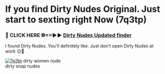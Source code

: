 # If you find Dirty Nudes Original. Just start to sexting right Now (7q3tp)

<h3>🔴 CLICK HERE 🌐==►► <a href="https://tinyurl.com/mtbk5fxa" rel="nofollow">Dirty Nudes Updated finder</a></h3>

I found Dirty Nudes. You'll definitely like. Just don't open Dirty Nudes at work 😉💬

[![7q3tp](https://i.imgur.com/Q8WKrnY.jpeg)](https://tinyurl.com/mtbk5fxa)
dirty women nude<br>
dirty snap nudes